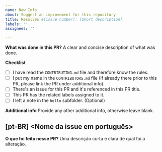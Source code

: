 ```yaml
---
name: New Info
about: Suggest an improvement for this repository
title: Resolves #[issue number]: [Short description]
labels: ''
assignees: ''

---
```


**What was done in this PR?**
A clear and concise description of what was done.

**Checklist**

- [ ] I have read the `CONTRIBUTING.md` file and therefore know the rules.
- [ ] I put my name in the `CONTRIBUTORS.md` file (If already there prior to this PR, please link the PR under additional info).
- [ ] There's an issue for this PR and it's referenced in this PR title.
- [ ] This PR has the related labels assigned to it.
- [ ] I left a note in the `hello` subfolder. (Optional)

**Additional info**
Provide any other additional info, otherwise leave blank.

## [pt-BR] <Nome da issue em português>

**O que foi feito nesse PR?**
Uma descrição curta e clara de qual foi a alteração.

